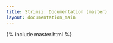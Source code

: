```yaml
---
title: Strimzi: Documentation (master)
layout: documentation_main
---
```

{% include master.html %}
